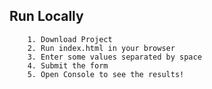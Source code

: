 ## Run Locally

        1. Download Project
        2. Run index.html in your browser
        3. Enter some values separated by space
        4. Submit the form
        5. Open Console to see the results!
